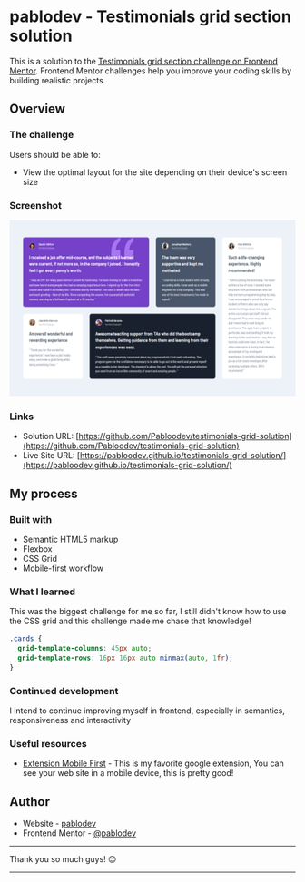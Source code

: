 # pablodev - Testimonials grid section solution

This is a solution to the [Testimonials grid section challenge on Frontend Mentor](https://www.frontendmentor.io/challenges/testimonials-grid-section-Nnw6J7Un7). Frontend Mentor challenges help you improve your coding skills by building realistic projects. 



## Overview

### The challenge

Users should be able to:

- View the optimal layout for the site depending on their device's screen size

### Screenshot

![](./images/testimonials-print.png)



### Links

- Solution URL: [https://github.com/Pabloodev/testimonials-grid-solution](https://github.com/Pabloodev/testimonials-grid-solution)
- Live Site URL: [https://pabloodev.github.io/testimonials-grid-solution/](https://pabloodev.github.io/testimonials-grid-solution/)

## My process

### Built with

- Semantic HTML5 markup
- Flexbox
- CSS Grid
- Mobile-first workflow


### What I learned


This was the biggest challenge for me so far, I still didn't know how to use the CSS grid and this challenge made me chase that knowledge!


```css
.cards {
  grid-template-columns: 45px auto;
  grid-template-rows: 16px 16px auto minmax(auto, 1fr);
}
```

### Continued development

I intend to continue improving myself in frontend, especially in semantics, responsiveness and interactivity

### Useful resources

- [Extension Mobile First](https://chromewebstore.google.com/detail/mobile-simulator-responsi/ckejmhbmlajgoklhgbapkiccekfoccmk?hl=pt-PT&utm_source=ext_sidebar) - This is my favorite google extension, You can see your web site in a mobile device, this is pretty good!



## Author

- Website - [pablodev](https://pabloodev.github.io/portifolio-pablo/)
- Frontend Mentor - [@pablodev](https://www.frontendmentor.io/profile/Pabloodev)


<hr>
Thank you so much guys! 😊
<hr>
